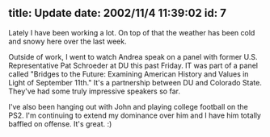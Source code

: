 title: Update
date: 2002/11/4 11:39:02
id: 7
---
Lately I have been working a lot. On top of that the weather has been cold and snowy here over the last week.

Outside of work, I went to watch Andrea speak on a panel with former U.S. Representative Pat Schroeder at DU this past Friday. IT was part of a panel called "Bridges to the Future: Examining American History and Values in Light of September 11th." It's a partnership between DU and Colorado State. They've had some truly impressive speakers so far.

I've also been hanging out with John and playing college football on the PS2\. I'm continuing to extend my dominance over him and I have him totally baffled on offense. It's great. :)